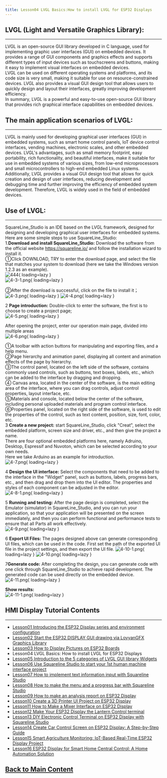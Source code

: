 ```yaml
---
title: Lesson04 LVGL Basics:How to install LVGL for ESP32 Displays
---
```


## **LVGL (Light and Versatile Graphics Library):**
-----

LVGL is an open-source GUI library developed in C language, used for implementing graphic user interfaces (GUI) on embedded devices. It provides a range of GUI components and graphics effects and supports different types of input devices such as touchscreens and buttons, making it easy to implement visual interfaces on embedded devices.   
LVGL can be used on different operating systems and platforms, and its code size is very small, making it suitable for use on resource-constrained devices. LVGL also provides a visual GUI design tool that allows users to quickly design and layout their interfaces, greatly improving development efficiency.   
In summary, LVGL is a powerful and easy-to-use open-source GUI library that provides rich graphical interface capabilities on embedded devices.

## **The main application scenarios of LVGL:**
-------

LVGL is mainly used for developing graphical user interfaces (GUI) in embedded systems, such as smart home control panels, IoT device control interfaces, vending machines, electronic scales, and other embedded devices. LVGL's advantages, such as small memory footprint, easy portability, rich functionality, and beautiful interfaces, make it suitable for use in embedded systems of various sizes, from low-end microprocessors and small microcontrollers to high-end embedded Linux systems. Additionally, LVGL provides a visual GUI design tool that allows for quick creation and design of user interfaces, reducing development and debugging time and further improving the efficiency of embedded system development. Therefore, LVGL is widely used in the field of embedded devices.

## **Use of LVGL:**
-----

SquareLine_Studio is an IDE based on the LVGL framework, designed for designing and developing graphical user interfaces for embedded systems. Here are some simple steps to use SquareLine_Studio:   
1.**Download and install SquareLine_Studio:** Download the software from the official website https://squareline.io/ and follow the installation wizard to install it.   
①Click DOWNLOAD, TRY to enter the download page, and select the file that matches your system to download (here we take the Windows version 1.2.3 as an example).  
![444](https://wiki.elecrow.com/images/b/ba/4-1.png){ loading=lazy }   
![4-3-1.png](https://wiki.elecrow.com/images/thumb/7/7d/4-3-1.png/797px-4-3-1.png){ loading=lazy }

②After the download is successful, click on the file to install it；   
![4-3.png](https://wiki.elecrow.com/images/thumb/4/4e/4-3.png/407px-4-3.png){ loading=lazy }
![4-4.png](https://wiki.elecrow.com/images/thumb/f/f9/4-4.png/375px-4-4.png){ loading=lazy }

2 **Page introduction:** Double-click to enter the software, the first is to choose to create a project page;   
![4-5.png](https://wiki.elecrow.com/images/thumb/2/28/4-5.png/710px-4-5.png){ loading=lazy }

After opening the project, enter our operation main page, divided into multiple areas   
![4-6.png](https://wiki.elecrow.com/images/thumb/c/cf/4-6.png/712px-4-6.png){ loading=lazy }

①A toolbar with action buttons for manipulating and exporting files, and a help menu.  
②Page hierarchy and animation panel, displaying all content and animation effects of the page by hierarchy.   
③The control panel, located on the left side of the software, contains commonly used controls, such as buttons, text boxes, labels, etc., which can be added to the interface by dragging and dropping.   
④ Canvas area, located in the center of the software, is the main editing area of the interface, where you can drag controls, adjust control properties, layout interface, etc.  
⑤Materials and console, located below the center of the software, including personal uploaded materials and program control interface.   
⑥Properties panel, located on the right side of the software, is used to edit the properties of the control, such as text content, position, size, font, color, etc.   
3 **Create a new project:** start SquareLine_Studio, click "Creat", select the embedded platform, screen size and driver, etc., and then give the project a name.   
There are four optional embedded platforms here, namely Adruino, Desktop, Espressif and Nuvoton, which can be selected according to your own needs.   
Here we take Arduino as an example for introduction.    
![4-7.png](https://wiki.elecrow.com/images/thumb/1/1e/4-7.png/720px-4-7.png){ loading=lazy }

4 **Design the UI interface:** Select the components that need to be added to the interface in the "Widget" panel, such as buttons, labels, progress bars, etc., and then drag and drop them into the UI editor. The properties and styles of each component can be adjusted in the editor.    
![4-8-1.png](https://wiki.elecrow.com/images/thumb/b/b0/4-8-1.png/708px-4-8-1.png){ loading=lazy }

5 **Running and testing:** After the page design is completed, select the Emulator (simulator) in SquareLine_Studio, and you can run your application, so that your application will be presented on the screen immediately, and then you can perform functional and performance tests to ensure that all Parts all work effectively.    
![4-9.png](https://wiki.elecrow.com/images/thumb/d/dd/4-9.png/406px-4-9.png){ loading=lazy }

6 **Export UI Files:** The pages designed above can generate corresponding UI files, which can be used in the code.
First set the path of the exported UI file in the project settings, and then export the UI file.
![4-10-1.png](https://wiki.elecrow.com/images/thumb/8/82/4-10-1.png/615px-4-10-1.png){ loading=lazy } 
![4-10.png](https://wiki.elecrow.com/images/e/e6/4-10.png){ loading=lazy }

7**Generate code:** After completing the design, you can generate code with one click through SquareLine_Studio to achieve rapid development. The generated code can be used directly on the embedded device.   
![4-11.png](https://wiki.elecrow.com/images/thumb/b/b8/4-11.png/259px-4-11.png){ loading=lazy }

**Show results:**   
![4-11-1.png](https://wiki.elecrow.com/images/thumb/b/b1/4-11-1.png/580px-4-11-1.png){ loading=lazy }

## **HMI Display Tutorial Contents**
------

- [Lesson01 Introducing the ESP32 Display series and environment configuration](./lesson01-introducing-the-esp32-display-series-and-environment-configuration.md)
- [Lesson02 Start the ESP32 DISPLAY GUI drawing via LovyanGFX Graphics Library](./lesson02-start-the-esp32-display-gui-drawing-via-lovyangfx-graphics-library.md)
- [Lesson03 How to Display Pictures on ESP32 Boards](./lesson03-how-to-display-pictures-on-esp32-boards.md)
- Lesson04 LVGL Basics: How to install LVGL for ESP32 Displays
- [Lesson05 Introduction to the 5 categories of LVGL GUI library Widgets](./lesson05-introduction-to-the-5-categories-of-lvgl-gui-library-widgets.md)
- [Lesson06 Use Squareline Studio to start your 1st human machine interface project](./lesson06-use-squareline-studio-to-start-your-1st-human-machine-interface-project.md)
- [Lesson07 How to implement text information input with Squareline Studio](./lesson07-how-to-implement-text-information-input-with-squareline-studio.md)
- [Lesson08 How to make the menu and a progress bar with Squareline Studio](./lesson08-how-to-make-the-menu-and-a-progress-bar-with-squareline-studio.md)
- [Lesson09 How to make an analysis report on ESP32 Display](./lesson09-how-to-make-an-analysis-report-on-esp32-display.md)
- [Lesson10 Create a 3D Printer UI Project on ESP32 Display](./lesson10-create-a-3d-printer-ui-project-on-esp32-display.md)
- [Lesson11 How to Make a Mixer Interface on ESP32 Display](./lesson11-how-to-make-a-mixer-interface-on-esp32-display.md)
- [Lesson12 Make Your ESP32 Display the Lantern Control terminal](./lesson12-make-your-esp32-display-the-lantern-control-terminal.md)
- [Lesson13 DIY Electronic Control Terminal on ESP32 Display with Squareline Studio](./lesson13-diy-electronic-control-terminal-on-esp32-display-with-squareline-studio.md)
- [Lesson14 Create Car Control Screen on ESP32 Display: A Step-by-Step Guide](./lesson14-create-car-control-screen-on-esp32-display-a-step-by-step-guide.md)
- [Lesson15 Smart Agriculture Monitoring: IoT-Based Real-Time ESP32 Display Project](./lesson15-smart-agriculture-monitoring-lot-based-real-time-esp32-display-project.md)
- [Lesson16 ESP32 Display for Smart Home Central Control: A Home Automation Solution](./lesson16-esp32-display-for-smart-home-central-control-a-home-automation-solution.md)

## **[Back to Main Content](../../Tutorials/lvgl-esp32-display-tutorial-a-step-by-step-guide-to-lvgl-gui-development.md)**